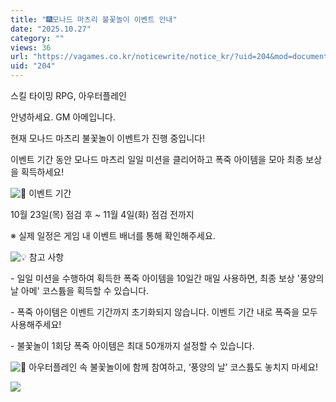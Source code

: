 ```yaml
---
title: "🎆모나드 마츠리 불꽃놀이 이벤트 안내"
date: "2025.10.27"
category: ""
views: 36
url: "https://vagames.co.kr/noticewrite/notice_kr/?uid=204&mod=document"
uid: "204"
---
```


스킬 타이밍 RPG, 아우터플레인

안녕하세요. GM 아메입니다.

  

현재 모나드 마츠리 불꽃놀이 이벤트가 진행 중입니다!

이벤트 기간 동안 모나드 마츠리 일일 미션을 클리어하고 폭죽 아이템을 모아 최종 보상을 획득하세요!

  

![📅](/images/news/live/en/211-70cde509.svg) 이벤트 기간

10월 23일(목) 점검 후 ~ 11월 4일(화) 점검 전까지

※ 실제 일정은 게임 내 이벤트 배너를 통해 확인해주세요.

  

![💡](/images/news/live/en/205-d9e49860.svg) 참고 사항

\- 일일 미션을 수행하여 획득한 폭죽 아이템을 10일간 매일 사용하면, 최종 보상 '풍양의 날 아메' 코스튬을 획득할 수 있습니다.

\- 폭죽 아이템은 이벤트 기간까지 초기화되지 않습니다. 이벤트 기간 내로 폭죽을 모두 사용해주세요!

\- 불꽃놀이 1회당 폭죽 아이템은 최대 50개까지 설정할 수 있습니다.

  

![🎇](/images/news/live/en/205-866b3fea.svg) 아우터플레인 속 불꽃놀이에 함께 참여하고, ‘풍양의 날’ 코스튬도 놓치지 마세요!

  

![](/images/news/live/kr/204-317ae8ea.webp)
